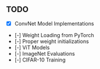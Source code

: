 ## TODO
- [x] ConvNet Model Implementations
- [-] Weight Loading from PyTorch
- [-] Proper weight initializations
- [-] ViT Models
- [-] ImageNet Evaluations
- [-] CIFAR-10 Training 

